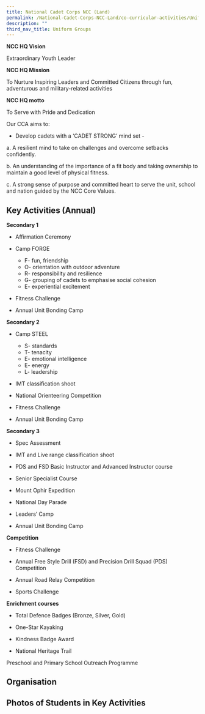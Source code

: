 ```yaml
---
title: National Cadet Corps NCC (Land)
permalink: /National-Cadet-Corps-NCC-Land/co-curricular-activities/Uniform-Groups/permalink
description: ""
third_nav_title: Uniform Groups
---
```

**NCC HQ Vision** 

Extraordinary Youth Leader

**NCC HQ Mission**

To Nurture Inspiring Leaders and Committed Citizens through fun, adventurous and military-related activities

**NCC HQ motto**

To Serve with Pride and Dedication

Our CCA aims to:

* Develop cadets with a ‘CADET STRONG’ mind set -

a. A resilient mind to take on challenges and overcome setbacks confidently.

b. An understanding of the importance of a fit body and taking ownership to maintain a good level of physical fitness.

c. A strong sense of purpose and committed heart to serve the unit, school and nation guided by the NCC Core Values.

Key Activities (Annual)
-----------------------

**Secondary 1**

*   Affirmation Ceremony

*   Camp FORGE
	*   F- fun, friendship
	*   O- orientation with outdoor adventure
	*   R- responsibility and resilience
	*   G- grouping of cadets to emphasise social cohesion
	*   E- experiential excitement

*   Fitness Challenge

*   Annual Unit Bonding Camp

**Secondary 2**

*   Camp STEEL
	*   S- standards
	*   T- tenacity
	*   E- emotional intelligence
	*   E- energy
	*   L- leadership

*   IMT classification shoot

*   National Orienteering Competition

*   Fitness Challenge

*   Annual Unit Bonding Camp

**Secondary 3**

*   Spec Assessment

*   IMT and Live range classification shoot

*   PDS and FSD Basic Instructor and Advanced Instructor course

*   Senior Specialist Course

*   Mount Ophir Expedition

*   National Day Parade

*   Leaders’ Camp

*   Annual Unit Bonding Camp

**Competition**

*   Fitness Challenge

*   Annual Free Style Drill (FSD) and Precision Drill Squad (PDS) Competition

*   Annual Road Relay Competition

*   Sports Challenge

**Enrichment courses**

*   Total Defence Badges (Bronze, Silver, Gold)

*   One-Star Kayaking

*   Kindness Badge Award

*   National Heritage Trail

Preschool and Primary School Outreach Programme


Organisation
------------

Photos of Students in Key Activities
------------------------------------
